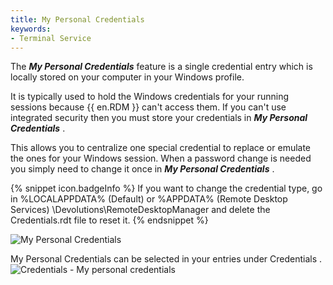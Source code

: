 ```yaml
---
title: My Personal Credentials
keywords:
- Terminal Service
---
```

The ***My Personal Credentials*** feature is a single credential entry which is locally stored on your computer in your Windows profile.  

It is typically used to hold the Windows credentials for your running sessions because {{ en.RDM }} can&apos;t access them. If you can&apos;t use integrated security then you must store your credentials in ***My Personal Credentials*** .  

This allows you to centralize one special credential to replace or emulate the ones for your Windows session. When a password change is needed you simply need to change it once in ***My Personal Credentials*** . 

{% snippet icon.badgeInfo %} 
If you want to change the credential type, go in &#32; %LOCALAPPDATA% (Default) or %APPDATA% (Remote Desktop Services) 
\Devolutions\RemoteDesktopManager and delete the Credentials.rdt file to reset it. 
{% endsnippet %}
 
![My Personal Credentials](/img/en/rdm/windows/clip10269.png) 

My Personal Credentials can be selected in your entries under Credentials .  
![Credentials - My personal credentials](/img/en/rdm/windows/clip11293.png) 

